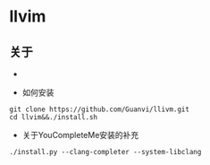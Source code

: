 # llvim
## 关于
+ 



+ 如何安装<br/>
```
git clone https://github.com/Guanvi/llivm.git
cd llvim&&./install.sh
```



+ 关于YouCompleteMe安装的补充</br>
```
./install.py --clang-completer --system-libclang
```
